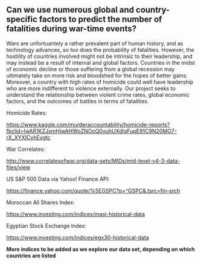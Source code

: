 <h2> Can we use numerous global and country-specific factors to predict the number of fatalities during war-time events?</h2>

Wars are unfortuantely a rather prevalent part of human history, and as technology advances, so too does the probability of fatalities. However, the hostility of countries involved might not be intrinsic to their leadership, and may instead be a result of internal and global factors. Countries in the midst of economic decline or those suffering from a global recession may ultimately take on more risk and bloodshed for the hopes of better gains. Moreover, a country with high rates of homicide could well have leadership who are more indifferent to violence externally. Our project seeks to understand the relationship between violent crime rates, global economic factors, and the outcomes of battles in terms of fatalities.

Homicide Rates: 

https://www.kaggle.com/murderaccountability/homicide-reports?fbclid=IwAR1KZJxmHjwAHWoZNOoQ0vuhUXdIgFupE91C9N20MO7-rX_XYXICyhEvgtc


War Correlates: 

http://www.correlatesofwar.org/data-sets/MIDs/mid-level-v4-3-data-files/view


US S&P 500 Data via Yahoo! Finance API: 

https://finance.yahoo.com/quote/%5EGSPC?p=^GSPC&.tsrc=fin-srch


Moroccan All Shares Index: 

https://www.investing.com/indices/masi-historical-data


Egyptian Stock Exchange Index: 

https://www.investing.com/indices/egx30-historical-data


**More indices to be added as we explore our data set, depending on which countries are listed**
